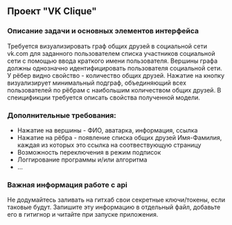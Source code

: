 ## Проект "VK Clique"
### Описание задачи и основных элементов интерфейса
Требуется визуализировать граф общих друзей в социальной сети vk.com для заданного пользователем списка участников социальной сети с помощью ввода краткого имени пользователя.
Вершины графа должны однозначно идентифицировать пользователя социальной сети. У рёбер видно свойство - количество общих друзей.
Нажатие на кнопку визуализирует минимальный подграф, объединяющий всех пользователей по рёбрам с наибольшим количеством общих друзей.
В спеицификции требуется описать свойства полученной модели. 

### Дополнительные требования:
- Нажатие на вершины - ФИО, аватарка, информация, ссылка
- Нажатие на рёбра - появление списка общих друзей Имя-Фамилия, каждая из которых это ссылка на соотвествующую страницу
- Возможность переключения в режим подписок
- Логгирование программы и/или алгоритма
- ...

### Важная информация работе с api
Не додумайтесь заливать на гитхаб свои секретные ключи/токены, если таковые будут.
Запишите эту информацию в отдельный файл, добавьте его в гитигнор и читайте при запуске приложения.
